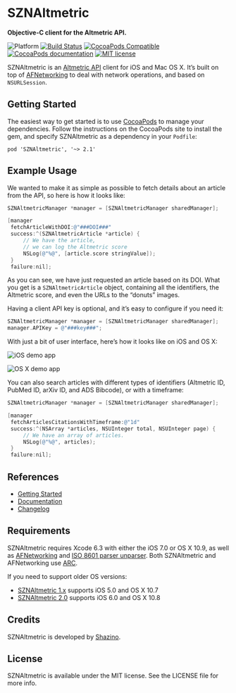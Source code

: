 # SZNAltmetric

**Objective-C client for the Altmetric API.**

![Platform](https://img.shields.io/cocoapods/p/SZNAltmetric.svg)
[![Build Status](https://travis-ci.org/shazino/SZNAltmetric.png?branch=master)](https://travis-ci.org/shazino/SZNAltmetric)
[![CocoaPods Compatible](https://img.shields.io/cocoapods/v/SZNAltmetric.svg)](https://img.shields.io/cocoapods/v/SZNAltmetric.svg)
[![CocoaPods documentation](https://img.shields.io/cocoapods/metrics/doc-percent/SZNAltmetric.svg)](http://cocoadocs.org/docsets/SZNAltmetric)
[![MIT license](http://img.shields.io/badge/license-MIT-blue.svg)](https://github.com/shazino/SZNAltmetric/raw/master/LICENSE)

SZNAltmetric is an [Altmetric API](http://api.altmetric.com) client for iOS and Mac OS X. It’s built on top of [AFNetworking](http://www.github.com/AFNetworking/AFNetworking) to deal with network operations, and based on `NSURLSession`.

## Getting Started

The easiest way to get started is to use [CocoaPods](http://cocoapods.org) to manage your dependencies. Follow the instructions on the CocoaPods site to install the gem, and specify SZNAltmetric as a dependency in your `Podfile`:

```
pod 'SZNAltmetric', '~> 2.1'
```


## Example Usage

We wanted to make it as simple as possible to fetch details about an article from the API, so here is how it looks like:

```objectivec
SZNAltmetricManager *manager = [SZNAltmetricManager sharedManager];

[manager
 fetchArticleWithDOI:@"###DOI###"
 success:^(SZNAltmetricArticle *article) {
     // We have the article,
     // we can log the Altmetric score
     NSLog(@"%@", [article.score stringValue]);
 }
 failure:nil];
```

As you can see, we have just requested an article based on its DOI. What you get is a `SZNAltmetricArticle` object, containing all the identifiers, the Altmetric score, and even the URLs to the “donuts” images.

Having a client API key is optional, and it’s easy to configure if you need it:

```objectivec
SZNAltmetricManager *manager = [SZNAltmetricManager sharedManager];
manager.APIKey = @"###key###";
```

With just a bit of user interface, here’s how it looks like on iOS and OS X:

![iOS demo app](https://github.com/shazino/SZNAltmetric/wiki/img/v0-3/screen-iOS-400px.png)

![OS X demo app](https://github.com/shazino/SZNAltmetric/wiki/img/v0-3/screen-OSX.png)

You can also search articles with different types of identifiers (Altmetric ID, PubMed ID, arXiv ID, and ADS Bibcode), or with a timeframe:

```objectivec
SZNAltmetricManager *manager = [SZNAltmetricManager sharedManager];

[manager
 fetchArticlesCitationsWithTimeframe:@"1d"
 success:^(NSArray *articles, NSUInteger total, NSUInteger page) {
     // We have an array of articles.
     NSLog(@"%@", articles);
 }
 failure:nil];
```


## References

- [Getting Started](https://github.com/shazino/SZNAltmetric/wiki/Getting-Started)
- [Documentation](http://cocoadocs.org/docsets/SZNAltmetric/)
- [Changelog](https://github.com/shazino/SZNAltmetric/wiki/Changelog)


## Requirements

SZNAltmetric requires Xcode 6.3 with either the iOS 7.0 or OS X 10.9, as well as [AFNetworking](https://github.com/AFNetworking/AFNetworking) and [ISO 8601 parser unparser](https://bitbucket.org/boredzo/iso-8601-parser-unparser/). Both SZNAltmetric and AFNetworking use [ARC](https://developer.apple.com/library/ios/#releasenotes/ObjectiveC/RN-TransitioningToARC/Introduction/Introduction.html).

If you need to support older OS versions:

- [SZNAltmetric 1.x](https://github.com/shazino/SZNAltmetric/tree/1.0.3) supports iOS 5.0 and OS X 10.7
- [SZNAltmetric 2.0](https://github.com/shazino/SZNAltmetric/tree/2.0.) supports iOS 6.0 and OS X 10.8


## Credits

SZNAltmetric is developed by [Shazino](http://www.shazino.com).


## License

SZNAltmetric is available under the MIT license. See the LICENSE file for more info.
